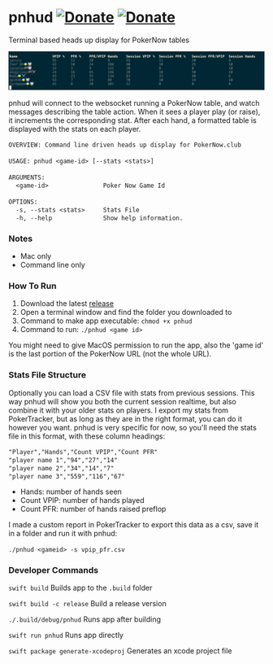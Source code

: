# pnhud [![Donate](https://img.shields.io/badge/donate-bitcoin-blue.svg)](https://blockchair.com/bitcoin/address/1CDF8xDX33tdkEyUcHL22DBTDEmq4ukMPp) [![Donate](https://img.shields.io/badge/donate-ethereum-blue.svg)](https://blockchair.com/ethereum/address/0xde6458b369ebadba2b515ca0dd4a4d978ad2f93a) 

Terminal based heads up display for PokerNow tables

![screenshot](pnhud.png)

pnhud will connect to the websocket running a PokerNow table, and watch messages describing the table action.  When it sees a player play (or raise), it increments the corresponding stat.  After each hand, a formatted table is displayed with the stats on each player.

```
OVERVIEW: Command line driven heads up display for PokerNow.club

USAGE: pnhud <game-id> [--stats <stats>]

ARGUMENTS:
  <game-id>               Poker Now Game Id

OPTIONS:
  -s, --stats <stats>     Stats File
  -h, --help              Show help information.

```

### Notes

* Mac only
* Command line only

### How To Run

1. Download the latest [release](https://github.com/pj4533/pnhud/releases)
2. Open a terminal window and find the folder you downloaded to
3. Command to make app executable:  `chmod +x pnhud`
4. Command to run:  `./pnhud <game id>`

You might need to give MacOS permission to run the app, also the 'game id' is the last portion of the PokerNow URL (not the whole URL).

### Stats File Structure

Optionally you can load a CSV file with stats from previous sessions.  This way pnhud will show you both the current session realtime, but also combine it with your older stats on players.  I export my stats from PokerTracker, but as long as they are in the right format, you can do it however you want.  pnhud is very specific for now, so you'll need the stats file in this format, with these column headings:

```
"Player","Hands","Count VPIP","Count PFR"
"player name 1","94","27","14"
"player name 2","34","14","7"
"player name 3","559","116","67"
```

* Hands: number of hands seen
* Count VPIP:  number of hands played
* Count PFR:  number of hands raised preflop

I made a custom report in PokerTracker to export this data as a csv, save it in a folder and run it with pnhud:

`./pnhud <gameid> -s vpip_pfr.csv`
	
### Developer Commands

`swift build` Builds app to the `.build` folder

`swift build -c release` Build a release version

`./.build/debug/pnhud` Runs app after building

`swift run pnhud` Runs app directly

`swift package generate-xcodeproj` Generates an xcode project file
